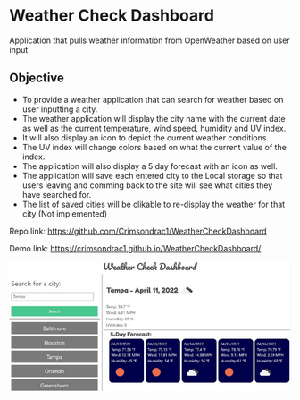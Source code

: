 # Weather Check Dashboard
Application that pulls weather information from OpenWeather based on user input

## Objective
- To provide a weather application that can search for weather based on user inputting a city.
- The weather application will display the city name with the current date as well as the current temperature, wind speed, humidity and UV index.
- It will also display an icon to depict the current weather conditions.
- The UV index will change colors based on what the current value of the index.
- The application will also display a 5 day forecast with an icon as well.
- The application will save each entered city to the Local storage so that users leaving and comming back to the site will see what cities they have searched for.
- The list of saved cities will be clikable to re-display the weather for that city (Not implemented)


Repo link:
https://github.com/Crimsondrac1/WeatherCheckDashboard


Demo link:
https://crimsondrac1.github.io/WeatherCheckDashboard/


![alt text](./assets/images/screenshot_001.jpg)



